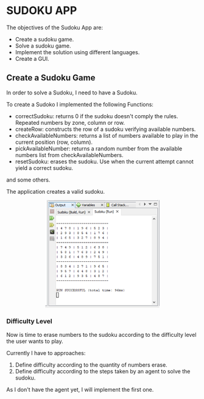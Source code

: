 # SUDOKU APP
The objectives of the Sudoku App are:
- Create a sudoku game.
- Solve a sudoku game.
- Implement the solution using different languages.
- Create a GUI.

## Create a Sudoku Game

In order to solve a Sudoku, I need to have a Sudoku.

To create a Sudoko I implemented the following Functions:

- correctSudoku: returns 0 if the sudoku doesn't comply the rules. Repeated numbers by zone, column or row.
- createRow: constructs the row of a sudoku verifying available numbers.
- checkAvailableNumbers: returns a list of numbers available to play in the current position (row, column).
- pickAvailableNumber: returns a random number from the available numbers list from checkAvailableNumbers.
- resetSudoku: erases the sudoku. Use when the current attempt cannot yield a correct sudoku.

and some others.

The application creates a valid sudoku.

<p align="center">
<img src="/images/sudoku.png" width="300">
</p>

### Difficulty Level

Now is time to erase numbers to the sudoku according to the difficulty level the user wants to play.

Currently I have to approaches:
1. Define difficulty according to the quantity of numbers erase.
2. Define difficulty according to the steps taken by an agent to solve the sudoku.

As I don't have the agent yet, I will implement the first one.  
